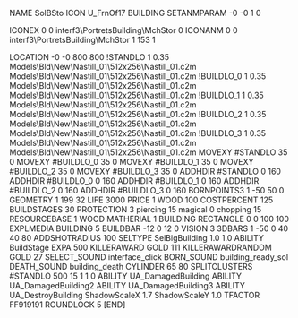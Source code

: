 NAME SolBSto
ICON U_FrnOf17
BUILDING
SETANMPARAM -0 -0 1 0

ICONEX 0 0 interf3\PortretsBuilding\MchStor 0
ICONANM 0 0 interf3\PortretsBuilding\MchStor 1 153 1

LOCATION -0 -0 800 800
!STANDLO      1 0.35 Models\Bld\New\Nastill_01\512x256\Nastill_01.c2m Models\Bld\New\Nastill_01\512x256\Nastill_01.c2m
!BUILDLO_0    1 0.35 Models\Bld\New\Nastill_01\512x256\Nastill_01.c2m Models\Bld\New\Nastill_01\512x256\Nastill_01.c2m
!BUILDLO_1    1 0.35 Models\Bld\New\Nastill_01\512x256\Nastill_01.c2m Models\Bld\New\Nastill_01\512x256\Nastill_01.c2m
!BUILDLO_2    1 0.35 Models\Bld\New\Nastill_01\512x256\Nastill_01.c2m Models\Bld\New\Nastill_01\512x256\Nastill_01.c2m
!BUILDLO_3    1 0.35 Models\Bld\New\Nastill_01\512x256\Nastill_01.c2m Models\Bld\New\Nastill_01\512x256\Nastill_01.c2m
MOVEXY #STANDLO    35 0
MOVEXY #BUILDLO_0  35 0
MOVEXY #BUILDLO_1  35 0
MOVEXY #BUILDLO_2  35 0
MOVEXY #BUILDLO_3  35 0
ADDHDIR #STANDLO 0 160
ADDHDIR #BUILDLO_0 0 160
ADDHDIR #BUILDLO_1 0 160
ADDHDIR #BUILDLO_2 0 160
ADDHDIR #BUILDLO_3 0 160
BORNPOINTS3 1  -50 50 0
GEOMETRY 1 199 32
LIFE     3000
PRICE 1 WOOD 100
COSTPERCENT 125
BUILDSTAGES 30
PROTECTION 3 piercing 15 magical 0 chopping 15
RESOURCEBASE 1 WOOD
MATHERIAL 1 BUILDING
RECTANGLE    0 0 100 100
EXPLMEDIA BUILDING 5
BUILDBAR -12 0 12 0
VISION 3
3DBARS 1 -50 0 40 40 80
ADDSHOTRADIUS 100
SELTYPE SelBigBuilding 1.0 1.0
ABILITY BuildStage
EXPA 500
KILLERAWARD             GOLD 111
KILLERAWARDRANDOM       GOLD 27
SELECT_SOUND interface_click
BORN_SOUND building_ready_sol
DEATH_SOUND building_death
CYLINDER 65 80
SPLITCLUSTERS #STANDLO 500 15 1 1 0
ABILITY UA_DamagedBuilding
ABILITY UA_DamagedBuilding2
ABILITY UA_DamagedBuilding3
ABILITY UA_DestroyBuilding
ShadowScaleX 1.7
ShadowScaleY 1.0
TFACTOR FF919191
ROUNDLOCK 5
[END]

